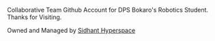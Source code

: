Collaborative Team Github Account for DPS Bokaro's Robotics Student.
Thanks for Visiting.

Owned and Managed by [Sidhant Hyperspace](https://sarthaksidhant.me/sidhant-hyperspace)
